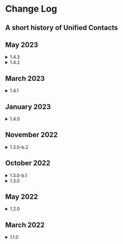 # Change Log

## A short history of Unified Contacts

## May 2023

<details>

<summary>1.4.3</summary>

#### \[NEW]

/

#### \[CHANGE]

/

#### \[BUG]

* fix issue where loading spinner might not disappear if no results have been found

#### \[MISC]

/

#### \[INTERNAL]

/



</details>



<details>

<summary>1.4.2</summary>

#### \[NEW]

* add search result cache timeout
* add search result sorting functionality by display name

#### \[CHANGE]

* update UI of search result toolbar on desktop and mobile

#### \[BUG]

* fix bug that caused the loading spinner only be deactivated after 2 seconds - even though all search results were already loaded in the background.

#### \[MISC]

* add trimming of all string properties of search results, resulting in more consistent sorting.

#### \[INTERNAL]

* update teams manifest to version 1.12



</details>

## March 2023

<details>

<summary>1.4.1</summary>

**\[NEW]**\
\- post loading for slow loading endpoints (PRO)\
\- sort search results alphabetically

**\[CHANGE]**\
\- align tiles left to avoid moving tiles after post loading

**\[BUG]**\
\- fixed bug that caused all SharePoint entries to be shown if searched by the entry creator\
\- fixed "There's a problem with the link" Error message when trying to call or chat with yourself\
\- fixed bug where the Job title of a SharePoint contact may not be displayed properly\
\- fixed bug where the search Headline and the search result counter could overflow into each other

**\[MISC]**\
\- improved front-end render performance significantly when working with large result sets

</details>

## January 2023

<details>

<summary>1.4.0</summary>

#### Pro Version

* Initial public release

#### Free Version

* Added minimal tile
* Various bug fixes

</details>

## November 2022

<details>

<summary>1.3.0-b.2</summary>

* Added multitenant/tenant switching support for cached results
* Fix dark theme loading delayed (flashing white image)
* Various bug fixes

</details>

## October 2022

<details>

<summary>1.3.0-b.1</summary>

* UI bugfixes

</details>

<details>

<summary>1.3.0</summary>

* Major facelift
* Improved search speed
* Remove disabled user accounts (AzureAD) from search results
* Added language localization (German, French, Czech)
* Added "copy to clipboard" buttons
* Various bugfixes

</details>

## **May 2022**

<details>

<summary>1.2.0</summary>

* Search results now include Azure AD contact objects
* Search contacts based on department, job title or organization name
* Display of the job title and department on the contact card
* Various bugfixes

</details>

## **March 2022**

<details>

<summary>1.1.0</summary>

* Initial public release
* Published in the Microsoft Office App Store (App Source)

</details>

